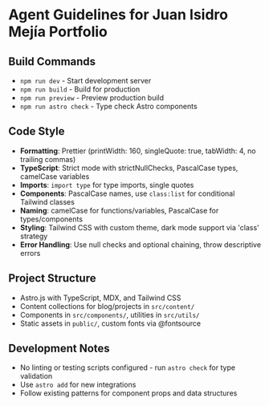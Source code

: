 # Agent Guidelines for Juan Isidro Mejía Portfolio

## Build Commands

- `npm run dev` - Start development server
- `npm run build` - Build for production
- `npm run preview` - Preview production build
- `npm run astro check` - Type check Astro components

## Code Style

- **Formatting**: Prettier (printWidth: 160, singleQuote: true, tabWidth: 4, no trailing commas)
- **TypeScript**: Strict mode with strictNullChecks, PascalCase types, camelCase variables
- **Imports**: `import type` for type imports, single quotes
- **Components**: PascalCase names, use `class:list` for conditional Tailwind classes
- **Naming**: camelCase for functions/variables, PascalCase for types/components
- **Styling**: Tailwind CSS with custom theme, dark mode support via 'class' strategy
- **Error Handling**: Use null checks and optional chaining, throw descriptive errors

## Project Structure

- Astro.js with TypeScript, MDX, and Tailwind CSS
- Content collections for blog/projects in `src/content/`
- Components in `src/components/`, utilities in `src/utils/`
- Static assets in `public/`, custom fonts via @fontsource

## Development Notes

- No linting or testing scripts configured - run `astro check` for type validation
- Use `astro add` for new integrations
- Follow existing patterns for component props and data structures
